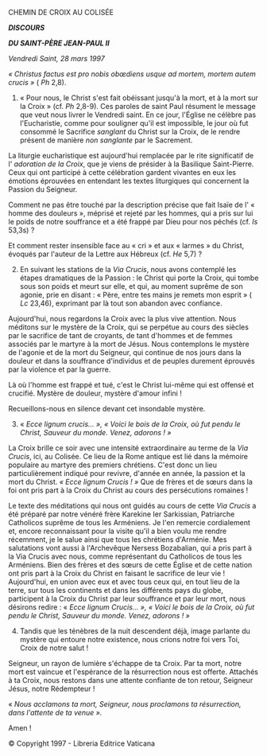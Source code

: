 CHEMIN DE CROIX AU COLISÉE

***DISCOURS***

***DU SAINT-PÈRE JEAN-PAUL II***

*Vendredi Saint, 28 mars 1997*

*« Christus factus est pro nobis obœdiens usque ad mortem, mortem autem crucis »* ( *Ph* 2,8).

1. « Pour nous, le Christ s'est fait obéissant jusqu'à la mort, et à la mort sur la Croix » (cf. *Ph* 2,8-9). Ces paroles de saint Paul résument le message que veut nous livrer le Vendredi saint. En ce jour, l'Église ne célèbre pas l'Eucharistie, comme pour souligner qu'il est impossible, le jour où fut consommé le Sacrifice *sanglant* du Christ sur la Croix, de le rendre présent de manière *non sanglante* par le Sacrement.

La liturgie eucharistique est aujourd'hui remplacée par le rite significatif de l' *adoration de la Croix*, que je viens de présider à la Basilique Saint-Pierre. Ceux qui ont participé à cette célébration gardent vivantes en eux les émotions éprouvées en entendant les textes liturgiques qui concernent la Passion du Seigneur.

Comment ne pas être touché par la description précise que fait Isaïe de l' « homme des douleurs », méprisé et rejeté par les hommes, qui a pris sur lui le poids de notre souffrance et a été frappé par Dieu pour nos péchés (cf. *Is* 53,3s) ?

Et comment rester insensible face au « cri » et aux « larmes » du Christ, évoqués par l'auteur de la Lettre aux Hébreux (cf. *He* 5,7) ?

2. En suivant les stations de la *Via Crucis*, nous avons contemplé les étapes dramatiques de la Passion : le Christ qui porte la Croix, qui tombe sous son poids et meurt sur elle, et qui, au moment suprême de son agonie, prie en disant : « Père, entre tes mains je remets mon esprit » ( *Lc* 23,46), exprimant par là tout son abandon avec confiance.

Aujourd'hui, nous regardons la Croix avec la plus vive attention. Nous méditons sur le mystère de la Croix, qui se perpétue au cours des siècles par le sacrifice de tant de croyants, de tant d'hommes et de femmes associés par le martyre à la mort de Jésus. Nous contemplons le mystère de l'agonie et de la mort du Seigneur, qui continue de nos jours dans la douleur et dans la souffrance d'individus et de peuples durement éprouvés par la violence et par la guerre.

Là où l'homme est frappé et tué, c'est le Christ lui-même qui est offensé et crucifié. Mystère de douleur, mystère d'amour infini !

Recueillons-nous en silence devant cet insondable mystère.

3. « *Ecce lignum crucis... », « Voici le bois de la Croix, où fut pendu le Christ, Sauveur du monde. Venez, adorons ! »*

La Croix brille ce soir avec une intensité extraordinaire au terme de la *Via Crucis*, ici, au Colisée. Ce lieu de la Rome antique est lié dans la mémoire populaire au martyre des premiers chrétiens. C'est donc un lieu particulièrement indiqué pour revivre, d'année en année, la passion et la mort du Christ. *«* *Ecce lignum Crucis ! »* Que de frères et de sœurs dans la foi ont pris part à la Croix du Christ au cours des persécutions romaines !

Le texte des méditations qui nous ont guidés au cours de cette *Via Crucis* a été préparé par notre vénéré frère Karekine Ier Sarkissian, Patriarche Catholicos suprême de tous les Arméniens. Je l'en remercie cordialement et, encore reconnaissant pour la visite qu'il a bien voulu me rendre récemment, je le salue ainsi que tous les chrétiens d'Arménie. Mes salutations vont aussi à l'Archevêque Nersess Bozabalian, qui a pris part à la Via Crucis avec nous, comme représentant du Catholicos de tous les Arméniens. Bien des frères et des sœurs de cette Église et de cette nation ont pris part à la Croix du Christ en faisant le sacrifice de leur vie ! Aujourd'hui, en union avec eux et avec tous ceux qui, en tout lieu de la terre, sur tous les continents et dans les différents pays du globe, participent à la Croix du Christ par leur souffrance et par leur mort, nous désirons redire : « *Ecce lignum Crucis... », « Voici le bois de la Croix, où fut pendu le Christ, Sauveur du monde. Venez, adorons ! »*

4. Tandis que les ténèbres de la nuit descendent déjà, image parlante du mystère qui entoure notre existence, nous crions notre foi vers Toi, Croix de notre salut !

Seigneur, un rayon de lumière s'échappe de ta Croix. Par ta mort, notre mort est vaincue et l'espérance de la résurrection nous est offerte. Attachés à ta Croix, nous restons dans une attente confiante de ton retour, Seigneur Jésus, notre Rédempteur !

« *Nous acclamons ta mort, Seigneur, nous proclamons ta résurrection, dans l'attente de ta venue ».*

Amen !

© Copyright 1997 - Libreria Editrice Vaticana